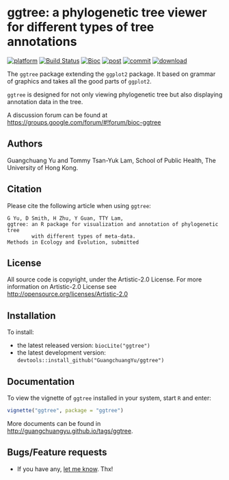 #  ggtree: a phylogenetic tree viewer for different types of tree annotations

<!--[![Build Status](https://travis-ci.org/GuangchuangYu/ggtree.svg?branch=master)](https://travis-ci.org/GuangchuangYu/ggtree)
[![Build Status](https://ci.appveyor.com/api/projects/status/github/GuangchuangYu/ggtree?svg=true)](https://ci.appveyor.com/project/GuangchuangYu/ggtree/branch/master)-->
[![platform](http://www.bioconductor.org/shields/availability/devel/ggtree.svg)](http://www.bioconductor.org/packages/devel/bioc/html/ggtree.html#archives)
[![Build Status](http://www.bioconductor.org/shields/build/devel/bioc/ggtree.svg)](http://bioconductor.org/checkResults/devel/bioc-LATEST/ggtree/)
[![Bioc](http://www.bioconductor.org/shields/years-in-bioc/ggtree.svg)](http://www.bioconductor.org/packages/devel/bioc/html/ggtree.html#since)
[![post](http://www.bioconductor.org/shields/posts/ggtree.svg)](https://support.bioconductor.org/t/ggtree/)
[![commit](http://www.bioconductor.org/shields/commits/bioc/ggtree.svg)](http://www.bioconductor.org/packages/devel/bioc/html/ggtree.html#svn_source)
[![download](http://www.bioconductor.org/shields/downloads/ggtree.svg)](http://bioconductor.org/packages/stats/bioc/ggtree.html)


The `ggtree` package extending the `ggplot2` package. It based on grammar of graphics and takes all the good parts of `ggplot2`. 

`ggtree` is designed for not only viewing phylogenetic tree but also displaying annotation data in the tree. 

A discussion forum can be found at <https://groups.google.com/forum/#!forum/bioc-ggtree>

## Authors ##

Guangchuang Yu and Tommy Tsan-Yuk Lam, School of Public Health, The University of Hong Kong.

## Citation ##

Please cite the following article when using `ggtree`:

```
G Yu, D Smith, H Zhu, Y Guan, TTY Lam,
ggtree: an R package for visualization and annotation of phylogenetic tree 
		with different types of meta-data.
Methods in Ecology and Evolution, submitted
```

## License ##

All source code is copyright, under the Artistic-2.0 License.
For more information on Artistic-2.0 License see <http://opensource.org/licenses/Artistic-2.0>

## Installation ##

To install:
 * the latest released version: `biocLite("ggtree")`
 * the latest development version: `devtools::install_github("GuangchuangYu/ggtree")`

## Documentation ##

To view the vignette of `ggtree` installed in your system, start `R` and enter:
```r
vignette("ggtree", package = "ggtree")
```

More documents can be found in <http://guangchuangyu.github.io/tags/ggtree>.


## Bugs/Feature requests ##

 - If you have any, [let me know](https://github.com/GuangchuangYu/ggtree/issues). Thx!

